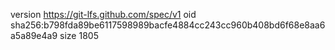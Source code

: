 version https://git-lfs.github.com/spec/v1
oid sha256:b798fda89be6117598989bacfe4884cc243cc960b408bd6f68e8aa6a5a89e4a9
size 1805
